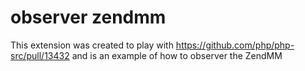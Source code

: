 # observer zendmm

This extension was created to play with
https://github.com/php/php-src/pull/13432 and is an example of how to observer
the ZendMM
